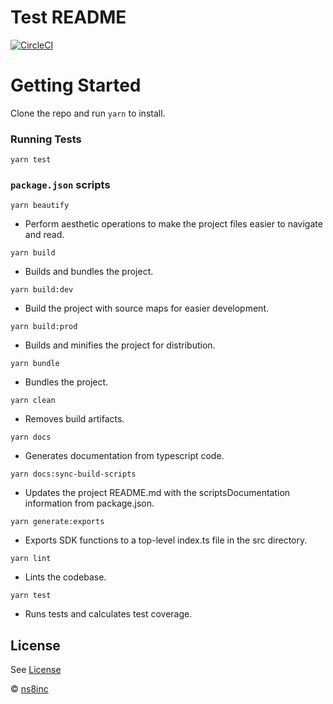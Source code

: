 # Test README

[![CircleCI](https://circleci.com/gh/ns8inc/protect-sdk-client.svg?style=svg&circle-token=91f2dda1fe4873ce83070a4dfa42edf0d3f20328)](https://app.circleci.com/pipelines/github/ns8inc/protect-sdk-client)

# Getting Started

Clone the repo and run `yarn` to install.

### Running Tests

`yarn test`

### `package.json` scripts


`yarn beautify`
- Perform aesthetic operations to make the project files easier to navigate and read.

`yarn build`
- Builds and bundles the project.

`yarn build:dev`
- Build the project with source maps for easier development.

`yarn build:prod`
- Builds and minifies the project for distribution.

`yarn bundle`
- Bundles the project.

`yarn clean`
- Removes build artifacts.

`yarn docs`
- Generates documentation from typescript code.

`yarn docs:sync-build-scripts`
- Updates the project README.md with the scriptsDocumentation information from package.json.

`yarn generate:exports`
- Exports SDK functions to a top-level index.ts file in the src directory.

`yarn lint`
- Lints the codebase.

`yarn test`
- Runs tests and calculates test coverage.

## License

See [License](./LICENSE)

 © [ns8inc](https://ns8.com)
